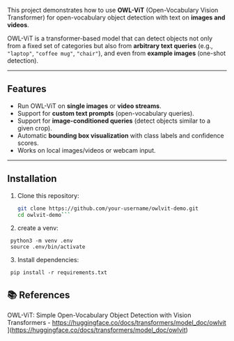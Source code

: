 This project demonstrates how to use **OWL-ViT** (Open-Vocabulary Vision Transformer) for 
open-vocabulary object detection with text on **images and videos**.

OWL-ViT is a transformer-based model that can detect objects not only from a fixed set 
of categories but also from **arbitrary text queries** (e.g., `"laptop"`, `"coffee mug"`, `"chair"`), 
and even from **example images** (one-shot detection).

---

## Features
- Run OWL-ViT on **single images** or **video streams**.
- Support for **custom text prompts** (open-vocabulary queries).
- Support for **image-conditioned queries** (detect objects similar to a given crop).
- Automatic **bounding box visualization** with class labels and confidence scores.
- Works on local images/videos or webcam input.

---

##  Installation
1. Clone this repository:
   ```bash
   git clone https://github.com/your-username/owlvit-demo.git
   cd owlvit-demo```
   
2. create a venv:
  ```
   python3 -m venv .env
   source .env/bin/activate
  ```

3. Install dependencies:

  ```
   pip install -r requirements.txt
  ```


## 📚 References

OWL-ViT: Simple Open-Vocabulary Object Detection with Vision Transformers - https://huggingface.co/docs/transformers/model_doc/owlvit
](https://huggingface.co/docs/transformers/model_doc/owlvit)
